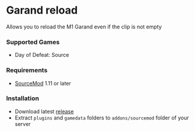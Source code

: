 # Garand reload

Allows you to reload the M1 Garand even if the clip is not empty

### Supported Games

* Day of Defeat: Source

### Requirements

* [SourceMod](https://www.sourcemod.net) 1.11 or later

### Installation

* Download latest [release](https://github.com/dronelektron/garand-reload/releases)
* Extract `plugins` and `gamedata` folders to `addons/sourcemod` folder of your server
